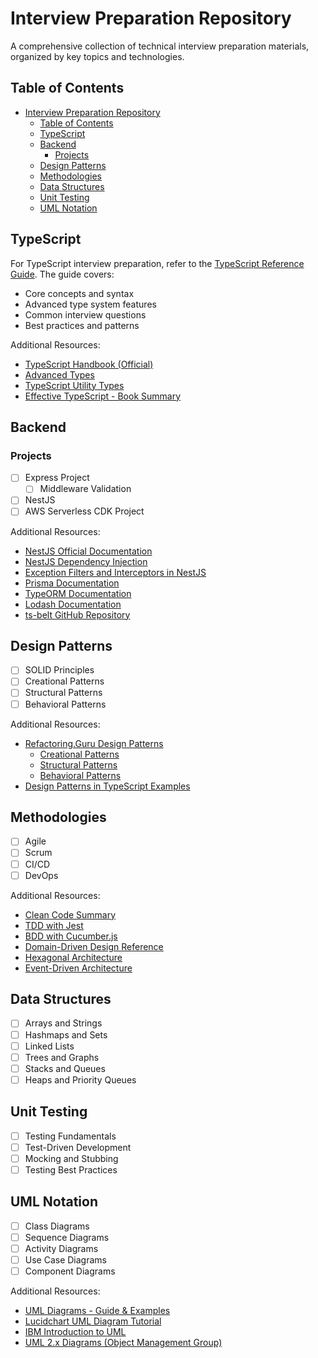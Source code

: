 # Interview Preparation Repository

A comprehensive collection of technical interview preparation materials, organized by key topics and
technologies.

## Table of Contents

- [Interview Preparation Repository](#interview-preparation-repository)
  - [Table of Contents](#table-of-contents)
  - [TypeScript](#typescript)
  - [Backend](#backend)
    - [Projects](#projects)
  - [Design Patterns](#design-patterns)
  - [Methodologies](#methodologies)
  - [Data Structures](#data-structures)
  - [Unit Testing](#unit-testing)
  - [UML Notation](#uml-notation)

## TypeScript

For TypeScript interview preparation, refer to the
[TypeScript Reference Guide](typescript/README.md). The guide covers:

- Core concepts and syntax
- Advanced type system features
- Common interview questions
- Best practices and patterns

Additional Resources:

- [TypeScript Handbook (Official)](https://www.typescriptlang.org/docs/handbook/intro.html)
- [Advanced Types](https://www.typescriptlang.org/docs/handbook/2/types-from-types.html)
- [TypeScript Utility Types](https://www.typescriptlang.org/docs/handbook/utility-types.html)
- [Effective TypeScript - Book Summary](https://github.com/danvk/effective-typescript)

## Backend

### Projects

- [ ] Express Project
  - [ ] Middleware Validation
- [ ] NestJS
- [ ] AWS Serverless CDK Project

Additional Resources:

- [NestJS Official Documentation](https://docs.nestjs.com/)
- [NestJS Dependency Injection](https://docs.nestjs.com/fundamentals/custom-providers)
- [Exception Filters and Interceptors in NestJS](https://docs.nestjs.com/exception-filters)
- [Prisma Documentation](https://www.prisma.io/docs)
- [TypeORM Documentation](https://typeorm.io/)
- [Lodash Documentation](https://lodash.com/docs)
- [ts-belt GitHub Repository](https://github.com/millsp/ts-belt)

## Design Patterns

- [ ] SOLID Principles
- [ ] Creational Patterns
- [ ] Structural Patterns
- [ ] Behavioral Patterns

Additional Resources:

- [Refactoring.Guru Design Patterns](https://refactoring.guru/design-patterns)
  - [Creational Patterns](https://refactoring.guru/design-patterns/creational-patterns)
  - [Structural Patterns](https://refactoring.guru/design-patterns/structural-patterns)
  - [Behavioral Patterns](https://refactoring.guru/design-patterns/behavioral-patterns)
- [Design Patterns in TypeScript Examples](https://github.com/torokmark/design_patterns_in_typescript)

## Methodologies

- [ ] Agile
- [ ] Scrum
- [ ] CI/CD
- [ ] DevOps

Additional Resources:

- [Clean Code Summary](https://gist.github.com/wojteklu/73c6914cc446146b8b533c0988cf8d29)
- [TDD with Jest](https://jestjs.io/docs/getting-started)
- [BDD with Cucumber.js](https://cucumber.io/docs/guides/10-minute-tutorial/)
- [Domain-Driven Design Reference](https://domainlanguage.com/ddd/reference/)
- [Hexagonal Architecture](https://alistair.cockburn.us/hexagonal-architecture/)
- [Event-Driven Architecture](https://martinfowler.com/articles/201701-event-driven.html)

## Data Structures

- [ ] Arrays and Strings
- [ ] Hashmaps and Sets
- [ ] Linked Lists
- [ ] Trees and Graphs
- [ ] Stacks and Queues
- [ ] Heaps and Priority Queues

## Unit Testing

- [ ] Testing Fundamentals
- [ ] Test-Driven Development
- [ ] Mocking and Stubbing
- [ ] Testing Best Practices

## UML Notation

- [ ] Class Diagrams
- [ ] Sequence Diagrams
- [ ] Activity Diagrams
- [ ] Use Case Diagrams
- [ ] Component Diagrams

Additional Resources:

- [UML Diagrams - Guide & Examples](https://www.visual-paradigm.com/guide/uml-unified-modeling-language/what-is-uml/)
- [Lucidchart UML Diagram Tutorial](https://www.lucidchart.com/pages/uml-diagram)
- [IBM Introduction to UML](https://developer.ibm.com/articles/an-introduction-to-uml-diagrams/)
- [UML 2.x Diagrams (Object Management Group)](https://www.omg.org/spec/UML/2.5.1/)
